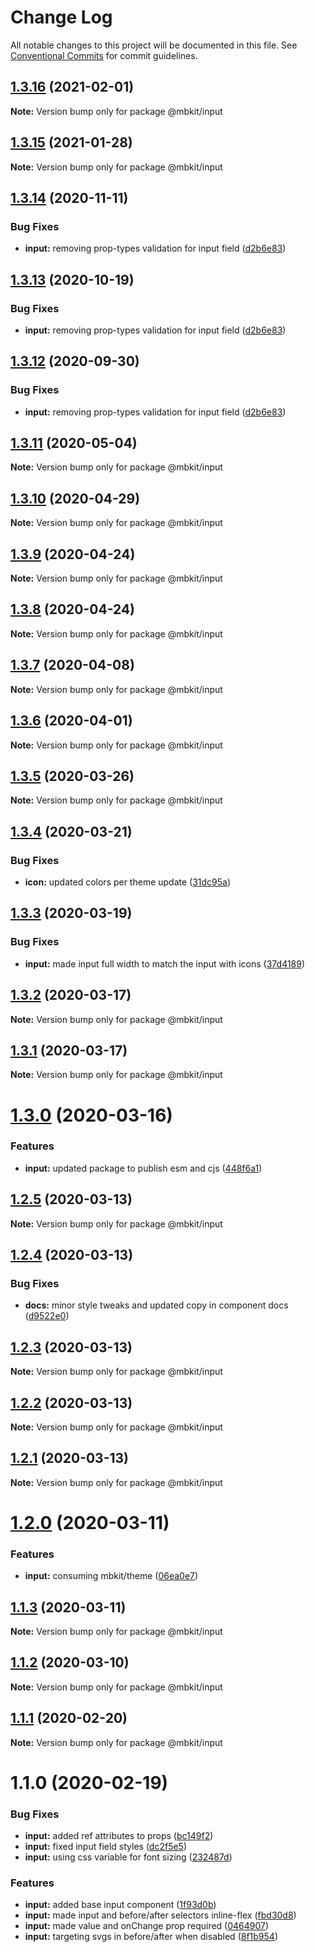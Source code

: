 # Change Log

All notable changes to this project will be documented in this file.
See [Conventional Commits](https://conventionalcommits.org) for commit guidelines.

## [1.3.16](https://github.com/mindbody/mbkit/compare/@mbkit/input@1.3.14...@mbkit/input@1.3.16) (2021-02-01)

**Note:** Version bump only for package @mbkit/input





## [1.3.15](https://github.com/mindbody/mbkit/compare/@mbkit/input@1.3.14...@mbkit/input@1.3.15) (2021-01-28)

**Note:** Version bump only for package @mbkit/input





## [1.3.14](https://github.com/mindbody/mbkit/compare/@mbkit/input@1.3.13...@mbkit/input@1.3.14) (2020-11-11)


### Bug Fixes

* **input:** removing prop-types validation for input field ([d2b6e83](https://github.com/mindbody/mbkit/commit/d2b6e83407d7cfc0a3b1dc8dab9d00270b560043))





## [1.3.13](https://github.com/mindbody/mbkit/compare/@mbkit/input@1.3.13...@mbkit/input@1.3.13) (2020-10-19)


### Bug Fixes

* **input:** removing prop-types validation for input field ([d2b6e83](https://github.com/mindbody/mbkit/commit/d2b6e83407d7cfc0a3b1dc8dab9d00270b560043))





## [1.3.12](https://github.com/mindbody/mbkit/compare/@mbkit/input@1.3.11...@mbkit/input@1.3.12) (2020-09-30)


### Bug Fixes

* **input:** removing prop-types validation for input field ([d2b6e83](https://github.com/mindbody/mbkit/commit/d2b6e83407d7cfc0a3b1dc8dab9d00270b560043))





## [1.3.11](https://github.com/mindbody/design-system/compare/@mbkit/input@1.3.10...@mbkit/input@1.3.11) (2020-05-04)

**Note:** Version bump only for package @mbkit/input





## [1.3.10](https://github.com/mindbody/design-system/compare/@mbkit/input@1.3.9...@mbkit/input@1.3.10) (2020-04-29)

**Note:** Version bump only for package @mbkit/input





## [1.3.9](https://github.com/mindbody/design-system/compare/@mbkit/input@1.3.7...@mbkit/input@1.3.9) (2020-04-24)

**Note:** Version bump only for package @mbkit/input





## [1.3.8](https://github.com/mindbody/design-system/compare/@mbkit/input@1.3.7...@mbkit/input@1.3.8) (2020-04-24)

**Note:** Version bump only for package @mbkit/input





## [1.3.7](https://github.com/mindbody/mbkit/compare/@mbkit/input@1.3.6...@mbkit/input@1.3.7) (2020-04-08)

**Note:** Version bump only for package @mbkit/input





## [1.3.6](https://github.com/mindbody/design-system/compare/@mbkit/input@1.3.5...@mbkit/input@1.3.6) (2020-04-01)

**Note:** Version bump only for package @mbkit/input





## [1.3.5](https://github.com/mindbody/design-system/compare/@mbkit/input@1.3.4...@mbkit/input@1.3.5) (2020-03-26)

**Note:** Version bump only for package @mbkit/input





## [1.3.4](https://github.com/mindbody/design-system/compare/@mbkit/input@1.3.3...@mbkit/input@1.3.4) (2020-03-21)


### Bug Fixes

* **icon:** updated colors per theme update ([31dc95a](https://github.com/mindbody/design-system/commit/31dc95a250f51d35082f1250ba3e814d3c3b3322))





## [1.3.3](https://github.com/mindbody/design-system/compare/@mbkit/input@1.3.2...@mbkit/input@1.3.3) (2020-03-19)


### Bug Fixes

* **input:** made input full width to match the input with icons ([37d4189](https://github.com/mindbody/design-system/commit/37d418970e7f49c4e1a69c004b847beadaea128d))





## [1.3.2](https://github.com/mindbody/mbkit/compare/@mbkit/input@1.3.1...@mbkit/input@1.3.2) (2020-03-17)

**Note:** Version bump only for package @mbkit/input





## [1.3.1](https://github.com/mindbody/design-system/compare/@mbkit/input@1.3.0...@mbkit/input@1.3.1) (2020-03-17)

**Note:** Version bump only for package @mbkit/input





# [1.3.0](https://github.com/mindbody/design-system/compare/@mbkit/input@1.2.5...@mbkit/input@1.3.0) (2020-03-16)


### Features

* **input:** updated package to publish esm and cjs ([448f6a1](https://github.com/mindbody/design-system/commit/448f6a16714c1e6ac104c1dfa45f90996de2bb89))





## [1.2.5](https://github.com/mindbody/design-system/compare/@mbkit/input@1.2.4...@mbkit/input@1.2.5) (2020-03-13)

**Note:** Version bump only for package @mbkit/input





## [1.2.4](https://github.com/mindbody/design-system/compare/@mbkit/input@1.2.3...@mbkit/input@1.2.4) (2020-03-13)


### Bug Fixes

* **docs:** minor style tweaks and updated copy in component docs ([d9522e0](https://github.com/mindbody/design-system/commit/d9522e0f1470800e3103793208e24a84739a5888))





## [1.2.3](https://github.com/mindbody/design-system/compare/@mbkit/input@1.2.2...@mbkit/input@1.2.3) (2020-03-13)

**Note:** Version bump only for package @mbkit/input





## [1.2.2](https://github.com/mindbody/design-system/compare/@mbkit/input@1.2.1...@mbkit/input@1.2.2) (2020-03-13)

**Note:** Version bump only for package @mbkit/input





## [1.2.1](https://github.com/mindbody/design-system/compare/@mbkit/input@1.2.0...@mbkit/input@1.2.1) (2020-03-13)

**Note:** Version bump only for package @mbkit/input





# [1.2.0](https://github.com/mindbody/design-system/compare/@mbkit/input@1.1.3...@mbkit/input@1.2.0) (2020-03-11)


### Features

* **input:** consuming mbkit/theme ([06ea0e7](https://github.com/mindbody/design-system/commit/06ea0e78ea9c822820b682ba0a58049a84a14b6d))





## [1.1.3](https://github.com/mindbody/design-system/compare/@mbkit/input@1.1.2...@mbkit/input@1.1.3) (2020-03-11)

**Note:** Version bump only for package @mbkit/input





## [1.1.2](https://github.com/mindbody/design-system/compare/@mbkit/input@1.1.1...@mbkit/input@1.1.2) (2020-03-10)

**Note:** Version bump only for package @mbkit/input





## [1.1.1](https://github.com/mindbody/design-system/compare/@mbkit/input@1.1.0...@mbkit/input@1.1.1) (2020-02-20)

**Note:** Version bump only for package @mbkit/input





# 1.1.0 (2020-02-19)


### Bug Fixes

* **input:** added ref attributes to props ([bc149f2](https://github.com/mindbody/design-system/commit/bc149f27f3be0802951d1eec8d7a238bad993959))
* **input:** fixed input field styles ([dc2f5e5](https://github.com/mindbody/design-system/commit/dc2f5e58cc31dc682935b5891cb3bd217ffe6c8b))
* **input:** using css variable for font sizing ([232487d](https://github.com/mindbody/design-system/commit/232487d7db0dd07a4f9419f2106c62fbbe32b85e))


### Features

* **input:** added base input component ([1f93d0b](https://github.com/mindbody/design-system/commit/1f93d0bf9ceeae6a7c21c5f1a31ec8b43a02ae7d))
* **input:** made input and before/after selectors inline-flex ([fbd30d8](https://github.com/mindbody/design-system/commit/fbd30d8bfcef7c801f19d64d41af6a16f48abbf0))
* **input:** made value and onChange prop required ([0464907](https://github.com/mindbody/design-system/commit/0464907b145230403cd3707f2a25a8005aa564a2))
* **input:** targeting svgs in before/after when disabled ([8f1b954](https://github.com/mindbody/design-system/commit/8f1b95410adae146da025283bbb70968072090c3))
